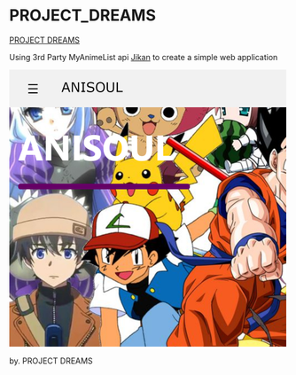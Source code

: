 # PROJECT_DREAMS

[PROJECT DREAMS](https://github.com/Hansel-alt/PROJECT_DREAMS.git)

Using 3rd Party MyAnimeList api [Jikan](https://jikan.docs.apiary.io/) to create a simple web application

<img src="final-project-dreams.web.app_index.html.png" height="500" width="500">

by. PROJECT DREAMS
